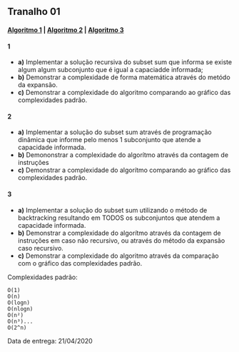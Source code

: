 ## Tranalho 01
#### [Algoritmo 1](./algoritmos/subsetSUMBk.py) | [Algoritmo 2](./algoritmos/subsetSUMDynamic.py) | [Algoritmo 3](./algoritmos/subsetSUMRecursive.py)

#### 1
- **a)** Implementar a solução recursiva do subset sum que informa se existe algum algum subconjunto que é igual a capaciadde informada;
- **b)** Demonstrar a complexidade de forma matemática através do metódo da expansão.
- **c)** Demonstrar a complexidade do algoritmo comparando ao gráfico das complexidades padrão.
#### 2
- **a)** Implementar a solução do subset sum através de programação dinâmica que informe pelo menos 1 subconjunto que atende a capacidade informada.
- **b)** Demononstrar a complexidade do algorítmo através da contagem de instruções
- **c)** Demonstrar a complexidade do algorítmo comparando ao gráfico das complexidades padrão.
#### 3
- **a)** Implementar a solução do subset sum utilizando o método de backtracking resultando em TODOS os subconjuntos que atendem a capacidade informada.
- **b)** Demonstrar a complexidade do algorítmo através da contagem de instruções em caso não recursivo, ou através do método da expansão caso recursivo.
- **c)** Demonstrar a complexidade do algoritmo através da comparação com o gráfico das complexidades padrão.  


Complexidades padrão:
```
O(1)
O(n)
O(logn)
O(nlogn)
O(n²)
O(n³)...
O(2^n)
```
Data de entrega: 21/04/2020
